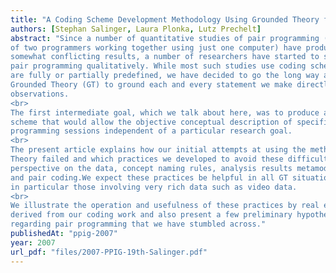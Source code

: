 ```yaml
---
title: "A Coding Scheme Development Methodology Using Grounded Theory for Qualitative Analysis of Pair Programming"
authors: [Stephan Salinger, Laura Plonka, Lutz Prechelt]
abstract: "Since a number of quantitative studies of pair programming (the practice
of two programmers working together using just one computer) have produced
somewhat conflicting results, a number of researchers have started to study
pair programming qualitatively. While most such studies use coding schemes that
are fully or partially predefined, we have decided to go the long way and use
Grounded Theory (GT) to ground each and every statement we make directly in
observations.
<br>
The first intermediate goal, which we talk about here, was to produce a coding
scheme that would allow the objective conceptual description of specific pair
programming sessions independent of a particular research goal.
<br>
The present article explains how our initial attempts at using the method of Grounded
Theory failed and which practices we developed to avoid these difficulties: predetermined
perspective on the data, concept naming rules, analysis results metamodel,
and pair coding.We expect these practices be helpful in all GT situations,
in particular those involving very rich data such as video data.
<br>
We illustrate the operation and usefulness of these practices by real examples
derived from our coding work and also present a few preliminary hypotheses
regarding pair programming that we have stumbled across."
publishedAt: "ppig-2007"
year: 2007
url_pdf: "files/2007-PPIG-19th-Salinger.pdf"
---
```

